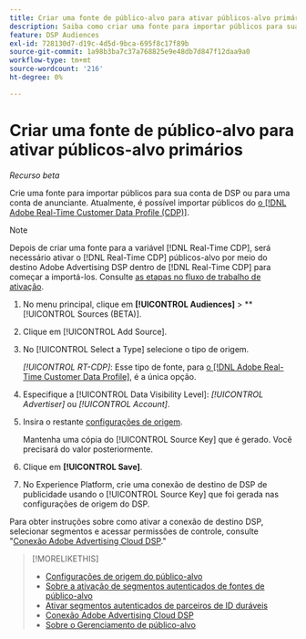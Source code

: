 ```yaml
---
title: Criar uma fonte de público-alvo para ativar públicos-alvo primários
description: Saiba como criar uma fonte para importar públicos para sua conta ou conta de anunciante.
feature: DSP Audiences
exl-id: 728130d7-d19c-4d5d-9bca-695f8c17f89b
source-git-commit: 1a98b3ba7c37a768825e9e48db7d847f12daa9a0
workflow-type: tm+mt
source-wordcount: '216'
ht-degree: 0%

---
```


# Criar uma fonte de público-alvo para ativar públicos-alvo primários

*Recurso beta*

<!-- Will this remain for admin users/Adobe account teams only? -->

Crie uma fonte para importar públicos para sua conta de DSP ou para uma conta de anunciante. Atualmente, é possível importar públicos do [o [!DNL Adobe Real-Time Customer Data Profile (CDP)]](https://experienceleague.adobe.com/docs/experience-platform/rtcdp/overview.html).

>[!NOTE]
>
>Depois de criar uma fonte para a variável [!DNL Real-Time CDP], será necessário ativar o [!DNL Real-Time CDP] públicos-alvo por meio do destino Adobe Advertising DSP dentro de [!DNL Real-Time CDP] para começar a importá-los. Consulte [as etapas no fluxo de trabalho de ativação](source-about.md#workflow-sources).

1. No menu principal, clique em **[!UICONTROL Audiences]** > **[!UICONTROL Sources (BETA)].

1. Clique em [!UICONTROL Add Source].

1. No [!UICONTROL Select a Type] selecione o tipo de origem.

   *[!UICONTROL RT-CDP]*: Esse tipo de fonte, para [o [!DNL Adobe Real-Time Customer Data Profile]](source-about.md), é a única opção.

1. Especifique a [!UICONTROL Data Visibility Level]: *[!UICONTROL Advertiser]* ou *[!UICONTROL Account]*.

1. Insira o restante [configurações de origem](source-settings.md).

   Mantenha uma cópia do [!UICONTROL Source Key] que é gerado. Você precisará do valor posteriormente.

1. Clique em **[!UICONTROL Save]**.

1. No Experience Platform, crie uma conexão de destino de DSP de publicidade usando o [!UICONTROL Source Key] que foi gerada nas configurações de origem do DSP.

Para obter instruções sobre como ativar a conexão de destino DSP, selecionar segmentos e acessar permissões de controle, consulte &quot;[Conexão Adobe Advertising Cloud DSP](https://experienceleague.adobe.com/docs/experience-platform/destinations/catalog/advertising/adobe-advertising-connection.html).&quot;

>[!MORELIKETHIS]
>
>* [Configurações de origem do público-alvo](source-settings.md)
>* [Sobre a ativação de segmentos autenticados de fontes de público-alvo](source-about.md)
>* [Ativar segmentos autenticados de parceiros de ID duráveis](source-durable-id.md)<!-- title?-->
>* [Conexão Adobe Advertising Cloud DSP](https://experienceleague.adobe.com/docs/experience-platform/destinations/catalog/advertising/adobe-advertising-connection.html)
>* [Sobre o Gerenciamento de público-alvo](/help/dsp/audiences/audience-about.md)

